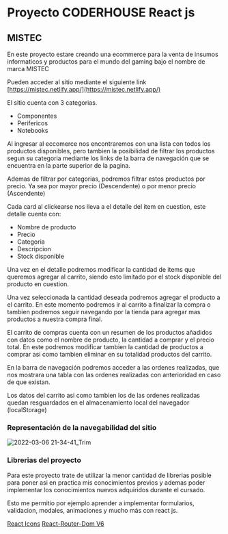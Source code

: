 # Proyecto CODERHOUSE React js

## MISTEC 

En este proyecto estare creando una ecommerce para la venta de insumos informaticos y productos para el mundo del gaming bajo el nombre de marca MISTEC 


Pueden acceder al sitio mediante el siguiente link [https://mistec.netlify.app/](https://mistec.netlify.app/)

El sitio cuenta con 3 categorias.

- Componentes
- Perifericos
- Notebooks

Al ingresar al eccomerce nos encontraremos con una lista con todos los productos disponibles, pero tambien la posibilidad de filtrar los productos segun su categoria mediante los links de la barra de navegación que se encuentra en la parte superior de la pagina.

Ademas de filtrar por categorias, podremos filtrar estos productos por precio. Ya sea por mayor precio (Descendente) o por menor precio (Ascendente)

Cada card al clickearse nos lleva a el detalle del item en cuestion, este detalle cuenta con:

- Nombre de producto
- Precio
- Categoria
- Descripcion 
- Stock disponible

Una vez en el detalle podremos modificar la cantidad de items que queremos agregar al carrito, siendo esto limitado por el stock disponible del producto en cuestion.

Una vez seleccionada la cantidad deseada podremos agregar el producto a el carrito. En este momento podremos ir al carrito a finalizar la compra o tambien podremos seguir navegando por la tienda para agregar mas productos a nuestra compra final.

El carrito de compras cuenta con un resumen de los productos añadidos con datos como el nombre de producto, la cantidad a comprar y el precio total. En este podremos modificar tambien la cantidad de productos a comprar asi como tambien eliminar en su totalidad productos del carrito.

En la barra de navegación podremos acceder a las ordenes realizadas, que nos mostrara una tabla con las ordenes realizadas con anterioridad en caso de que existan.

Los datos del carrito asi como tambien los de las ordenes realizadas quedan resguardados en el almacenamiento local del navegador (localStorage)

### Representación de la navegabilidad del sitio

![2022-03-06 21-34-41_Trim](https://user-images.githubusercontent.com/78933518/156951759-543542de-3362-4142-8421-977c3eda7cfa.gif)

### Librerias del proyecto

Para este proyecto trate de utilizar la menor cantidad de librerias posible para poner asi en practica mis conocimientos previos y ademas poder implementar los conocimientos nuevos adquiridos durante el cursado.

Esto me permitio por ejemplo aprender a implementar formularios, validacion, modales, animaciones y mucho más con react js.

[React Icons](https://react-icons.github.io/react-icons)
[React-Router-Dom V6](https://reactrouter.com/docs/en/v6)
